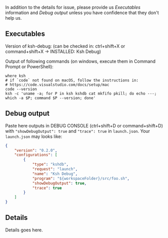 In addition to the details for issue, please provide us *Executables* information and *Debug output* unless you have confidence that they don't help us.

## Executables
Version of ksh-debug: (can be checked in: ctrl+shift+X or command+shift+X -> INSTALLED: Ksh Debug)

Output of following commands (on windows, execute them in Command Prompt or PowerShell):

```
where ksh
# if `code` not found on macOS, follow the instructions in:
# https://code.visualstudio.com/docs/setup/mac
code --version
ksh -c 'uname -a; for P in ksh kshdb cat mkfifo pkill; do echo ---; which -a $P; command $P --version; done'
```

## Debug output
Paste here outputs in DEBUG CONSOLE (ctrl+shift+D or command+shift+D) with `"showDebugOutput": true` and `"trace": true` in `launch.json`.
Your `launch.json` may looks like:

```json
{
    "version": "0.2.0",
    "configurations": [
        {
            "type": "kshdb",
            "request": "launch",
            "name": "Ksh Debug",
            "program": "${workspaceFolder}/src/foo.sh",
            "showDebugOutput": true,
            "trace": true
        }
    ]
}
```

## Details
Details goes here.
